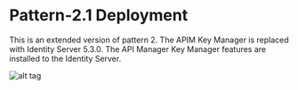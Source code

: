 # Pattern-2.1 Deployment 

This is an extended version of pattern 2. The APIM Key Manager is replaced with Identity Server 5.3.0. The API Manager Key Manager features are installed to the Identity Server.

![alt tag](https://github.com/wso2/kubernetes-apim/blob/2.1.0/pattern-2/pattern-2.png)
